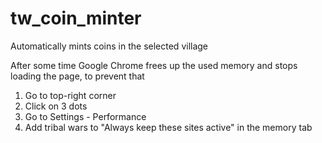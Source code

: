 # tw_coin_minter
Automatically mints coins in the selected village

After some time Google Chrome frees up the used memory and stops loading the page, to prevent that 
  1. Go to top-right corner
  2. Click on 3 dots
  3. Go to Settings - Performance
  4. Add tribal wars to "Always keep these sites active" in the memory tab
